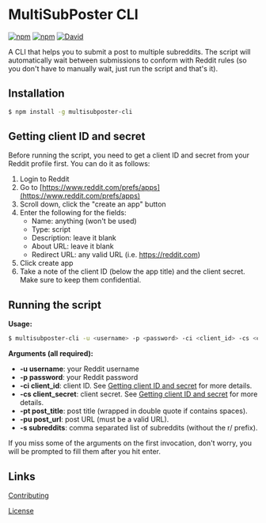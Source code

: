 # MultiSubPoster CLI

[![npm](https://img.shields.io/npm/dt/multisubposter-cli.svg)](https://www.npmjs.com/package/multisubposter-cli) [![npm](https://img.shields.io/npm/v/multisubposter-cli.svg)](https://www.npmjs.com/package/multisubposter-cli) [![David](https://img.shields.io/david/ctjong/multisubposter-cli.svg)](https://www.npmjs.com/package/multisubposter-cli)

A CLI that helps you to submit a post to multiple subreddits. The script will automatically wait between submissions to conform with Reddit rules (so you don't have to manually wait, just run the script and that's it).

## Installation

```bash
$ npm install -g multisubposter-cli
```

## Getting client ID and secret

Before running the script, you need to get a client ID and secret from your Reddit profile first. You can do it as follows:
1. Login to Reddit
2. Go to [https://www.reddit.com/prefs/apps](https://www.reddit.com/prefs/apps)
3. Scroll down, click the "create an app" button
4. Enter the following for the fields:
    - Name: anything (won't be used)
    - Type: script
    - Description: leave it blank
    - About URL: leave it blank
    - Redirect URL: any valid URL (i.e. https://reddit.com)
5. Click create app
6. Take a note of the client ID (below the app title) and the client secret. Make sure to keep them confidential.

## Running the script

**Usage:**
```bash
$ multisubposter-cli -u <username> -p <password> -ci <client_id> -cs <client_secret> -pt <post_title> -pu <post_url> -s <subreddits>
```

**Arguments (all required):**
- **-u username**: your Reddit username
- **-p password**: your Reddit password
- **-ci client_id**: client ID. See [Getting client ID and secret](#getting-client-id-and-secret) for more details.
- **-cs client_secret**: client secret. See [Getting client ID and secret](#getting-client-id-and-secret) for more details.
- **-pt post_title**: post title (wrapped in double quote if contains spaces).
- **-pu post_url**: post URL (must be a valid URL).
- **-s subreddits**: comma separated list of subreddits (without the r/ prefix).

If you miss some of the arguments on the first invocation, don't worry, you will be prompted to fill them after you hit enter.

## Links

[Contributing](https://github.com/ctjong/multisubposter/tree/master/CONTRIBUTING.md)

[License](https://github.com/ctjong/multisubposter/tree/master/LICENSE)

